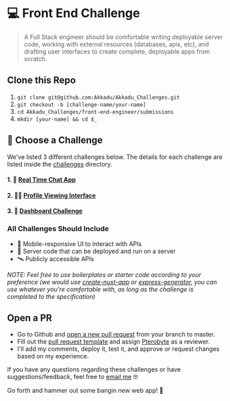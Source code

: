# 💻 Front End Challenge

> A Full Stack engineer should be comfortable writing deployable server code, working with external resources (databases, apis, etc), and drafting user interfaces to create complete, deployable apps from scratch.

## Clone this Repo

1. `git clone git@github.com:Akkadu/Akkadu_Challenges.git`
2. `git checkout -b [challenge-name/your-name]`
3. `cd Akkadu_Challenges/front-end-engineer/submissions`
4. `mkdir [your-name] && cd $_`

## 🏓 Choose a Challenge
We've listed 3 different challenges below. The details for each challenge are listed inside the [challenges](./challenges/) directory.

#### 1. 💬 [Real Time Chat App](./challenges/real-time-chat-app.md)
#### 2. 👩🏼 [Profile Viewing Interface](./challenges/personal-profile-viewer.md)
#### 3. 📝 [Dashboard Challenge](./challenges/personal-profile-viewer.md)



### All Challenges Should Include

- 📱 Mobile-responsive UI to interact with APIs
- 👾 Server code that can be deployed and run on a server
- 🛰 Publicly accessible APIs

*NOTE: Feel free to use boilerplates or starter code according to your preference (we would use [create-nuxt-app][create-nuxt-app] or [express-generator][express-generator], you can use whatever you're comfortable with, as long as the challenge is completed to the specification)*

## Open a PR

- Go to Github and [open a new pull request][open-pull-request] from your branch to master.
- Fill out the [pull request template][pull-request-template] and assign [Pterobyte][pterobyte] as a reviewer.
- I'll add my comments, deploy it, test it, and approve or request changes based on my experience.

If you have any questions regarding these challenges or have suggestions/feedback, feel free to [email me](mailto:jt@akkadu-team.com?subject=Akkadu%20Challenges%20Feedback) 🤓

Go forth and hammer out some bangin new web app! 🔨

[create-nuxt-app]: https://nuxtjs.org/guide/installation/
[express-generator]: https://expressjs.com/en/starter/generator.html
[open-pull-request]: https://github.com/Akkadu/Akkadu_Challenges/compare
[pull-request-template]: https://github.com/Akkadu/Akkadu_Challenges/blob/master/.github/pull_request_template.md
[pterobyte]: https://github.com/Pterobyte
